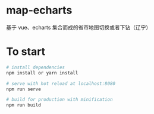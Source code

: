 # map-echarts

基于 vue、echarts 集合而成的省市地图切换或者下钻（辽宁）

# To start

```bash
# install dependencies
npm install or yarn install

# serve with hot reload at localhost:8080
npm run serve

# build for production with minification
npm run build

```
